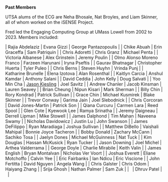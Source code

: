 **Past Members**

UTSA alums of the ECG are Neha Bhosale, Nat Broyles, and Liam Skinner, all of whom worked on the iSENSE Project.

Fred led the Engaging Computing Group at UMass Lowell from 2002 to 2023. Members included:

| Rajia Abdelaziz              | Evana Gizzi                                            | George Pantazopoulis    |
| Chike Abuah                  | Erin Graceffa                                          | Sam Patriquin           |
| Chris Adoretti               | Chris Granz                                            | Michael Penta           |
| Victoria Albanese            | Alex Grinstein                                         | Jeremy Poulin           |
| Olmo Alonso Moreno Franco    | Farzeen Harunani                                       | Iryna Pseftis           |
| Gaurav Bhatnagar             | Christopher Huerta                                     | Tyler Puleo           |
| Chris Berns                  | Steven Huyhn                                           | Vrinda Punj           |
| Katharine Brunelle           | Elena Izotova                                          | Alan Rosenthal           |
| Kaitlyn Carcia               | Anshul Kamdar                                          | Anthony Salani           |
| David Ceddia                 | John Kelly                                             | Doug Salvati           |
| Yoo Min Cha                  | [Jason Kiesling](https://jasondkiesling.com/)          | Joel Savitz           |
| Andrew Chanler               | Jacob Kinsman                                          | Lauren Seavey           |
| Brian Cheung                 | Nipun Kisari                                           | Mark Sherman           |
| Billy Chin                   | Rory Kondrad                                           | Patrick Sullivan           |
| Grace Chin                   | Michael Kusmirek                                       | Blake Skinner           |
| Trevor Conway                | Garima Jain                                            | Joel Slebodnick           |
| Chris Corcoran               | David Jones-Martin                                     | Patrick Son           |
| Qiana Curcuru                | Carmen Lara                                            | Reed Spool           |
| Glen Cote                    | Kyewook Lee                                            | Ramya Srinatha           |
| Jeremy Daigneau              | Derrell Lipman                                         | Mike Stowell           |
| James Dalphond               | Tim Mahan                                              | Naveena Swamy           |
| Nicholas Davidowicz          | Justin Lu                                              | John Swanson           |
| James DeFilippo              | Ryan Maradiaga                                         | Joshua Sullivan           |
| Matthew DiBello              | Vaishali Mahipal                                       | Bonnie Joyce Tacheron           |
| Bobby Donald                 | Zachary McCann                                         | Sachiko Tosa           |
| Jaelyn Dones                 | Michael McGuinness                                     | Nat Tuck           |
| Kim Douglas                  | Hassan McKusick                                        | Ryan Tucker           |
| Jason Downing                | Joel Michel                                            | Arthea Valderrama           |
| George Doyle                 | Charlie Mirabile                                       | Keith Valin           |
| James English                | Bryan Montalvan                                        | Nicholas Ver Voort           |
| Joshua Everett               | Eliane Motchoffo                                       | Calvin Yee           |
| Eric Fairbanks               | Ian Ndicu                                              | Eric Viscione           |
| John Fertitta                | David Nguyen                                           | Angela Wang           |
| Chris Galster                | Chris Odom                                             | Haiyang Zhang           |
| Srija Ghosh                  | Nathan Palmer                                          | Sam Zuk           |
| &nbsp;                       | Dhruv Patel                                            | &nbsp;           |



